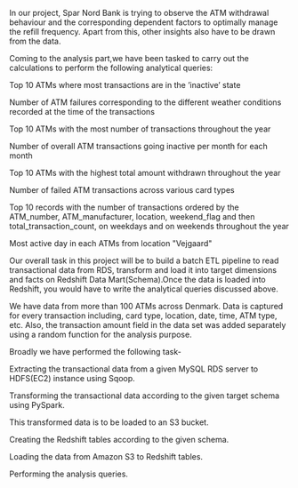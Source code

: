 In our project, Spar Nord Bank is trying to observe the ATM withdrawal behaviour and the corresponding dependent factors to optimally manage the refill frequency. Apart from this, other insights also have to be drawn from the data.


Coming to the analysis part,we have been tasked to carry out the calculations to perform the following analytical queries:

Top 10 ATMs where most transactions are in the ’inactive’ state

Number of ATM failures corresponding to the different weather conditions recorded at the time of the transactions

Top 10 ATMs with the most number of transactions throughout the year

Number of overall ATM transactions going inactive per month for each month

Top 10 ATMs with the highest total amount withdrawn throughout the year

Number of failed ATM transactions across various card types

Top 10 records with the number of transactions ordered by the ATM_number, ATM_manufacturer, location, weekend_flag and then total_transaction_count, on weekdays and on weekends throughout the year

Most active day in each ATMs from location "Vejgaard"

 

Our overall task in this project will be to build a batch ETL pipeline to read transactional data from RDS, transform and load it into target dimensions and facts on Redshift Data Mart(Schema).Once the data is loaded into Redshift, you would have to write the analytical queries discussed above.

We have data from more than 100 ATMs across Denmark. Data is captured for every transaction including, card type, location, date, time, ATM type, etc. Also, the transaction amount field in the data set was added separately using a random function for the analysis purpose. 

 
Broadly we have performed the following task-

Extracting the transactional data from a given MySQL RDS server to HDFS(EC2) instance using Sqoop.

Transforming the transactional data according to the given target schema using PySpark. 

This transformed data is to be loaded to an S3 bucket.

Creating the Redshift tables according to the given schema.

Loading the data from Amazon S3 to Redshift tables.

Performing the analysis queries.
